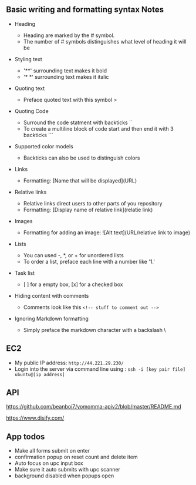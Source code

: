 ## Basic writing and formatting syntax Notes
 
* Heading
    * Heading are marked by the # symbol.
    * The number of # symbols distinguishes what level of heading it will be

* Styling text
    * '**' surrounding text makes it bold
    * '* *' surrounding text makes it italic

* Quoting text
    * Preface quoted text with this symbol >

* Quoting Code
    * Surround the code statment with backticks ``
    * To create a multiline block of code start and then end it with 3 backticks ```

* Supported color models
    * Backticks can also be used to distinguish colors

* Links
    * Formatting: \[Name that will be displayed](URL)

* Relative links
    * Relative links direct users to other parts of you repository
    * Formatting: [Display name of relative link](relatie link)

* Images
    * Formatting for adding an image: ![Alt text](URL/relative link 
    to image)

* Lists
    * You can used -, *, or + for unordered lists
    * To order a list, preface each line with a number like '1.'

* Task list
    * \[ ] for a empty box, [x] for a checked box

* Hiding content with comments
    * Comments look like this `<!-- stuff to comment out -->`

* Ignoring Markdown formatting
    * Simply preface the markdown character with a backslash \

## EC2
* My public IP address: `http://44.221.29.230/`
* Login into the server via command line using : `ssh -i [key pair file] ubuntu@[ip address]`


## API
https://github.com/beanboi7/yomomma-apiv2/blob/master/README.md

https://www.disify.com/


## App todos 
* Make all forms submit on enter
* confirmation popup on reset count and delete item
* Auto focus on upc input box
* Make sure it auto submits with upc scanner
* background disabled when popups open
